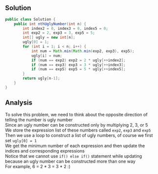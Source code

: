 ## Solution 
```java  
public class Solution {
    public int nthUglyNumber(int n) {
        int index2 = 0, index3 = 0, index5 = 0;
        int exp2 = 2, exp3 = 3, exp5 = 5;
        int[] ugly = new int[n];
        ugly[0] = 1;
        for (int i = 1; i < n; i++) {
            int num = Math.min(Math.min(exp2, exp3), exp5);
            ugly[i] = num;
            if (num == exp2) exp2 = 2 * ugly[++index2];
            if (num == exp3) exp3 = 3 * ugly[++index3];
            if (num == exp5) exp5 = 5 * ugly[++index5];
        }
        return ugly[n-1];
    }
}
```

## Analysis 
To solve this problem, we need to think about the opposite direction of telling the number is ugly number  
Since an ugly number can be constructed only by multiplying 2, 3, or 5   
We store the expression list of these numbers called `exp2`, `exp3` and `exp5`   
Then we use a loop to construct a list of ugly numbers, of course we first set `ugly[0] = 1`  
We get the minimum number of each expression and then update the indices and corresponding expressions  
Notice that we cannot use `if() else if()` statement while updating because an ugly number can be constructed more than one way  
For example, 6 = 2 * 3 = 3 * 2 :)  